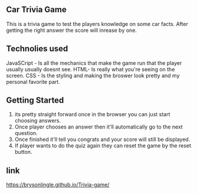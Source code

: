 ##  Car Trivia Game
This is a trivia game to test the players knowledge on some car facts. After getting the right answer the score will inrease by one.
## Technolies used 
JavaSCript - Is all the mechanics that make the game run that the player usually usually doesnt see.
HTML- Is really what you're seeing on the screen. 
CSS - Is the styling and making the broswer look pretty and my personal favorite part. 
## Getting Started
1. its pretty straight forward once in the browser you can just start choosing answers.
2. Once player chooses an answer then it'll automatically go to the next question.
3. Once finished it'll tell you congrats and your score will still be displayed. 
4. If player wants to do the quiz again they can reset the game by the reset button. 

## link 
https://brysonlingle.github.io/Trivia-game/
